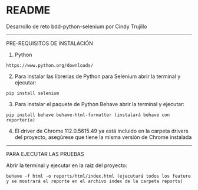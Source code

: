 # README

Desarrollo de reto bdd-python-selenium por Cindy Trujillo

------------------------
PRE-REQUISITOS DE INSTALACIÓN
1. Python
~~~
https://www.python.org/downloads/
~~~
2. Para instalar las librerias de Python para Selenium abrir la terminal y ejecutar:
~~~
pip install selenium
~~~
3. Para instalar el paquete de Python Behave abrir la terminal y ejecutar:
~~~
pip install behave behave-html-formatter (instalará behave con reportería)
~~~
4. El driver de Chrome 112.0.5615.49 ya está incluido en la carpeta drivers del proyecto, asegúrese que tiene la misma versión de Chrome instalada
------------------------
PARA EJECUTAR LAS PRUEBAS

Abrir la terminal y ejecutar en la raiz del proyecto:
~~~
behave -f html -o reports/html/index.html (ejecutará todos los feature y se mostrará el reporte en el archivo index de la carpeta reports)
~~~